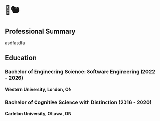 # 🌼🐿️
## Professional Summary
asdfasdfa
## Education
### Bachelor of Engineering Science: Software Engineering (2022 - 2026)
#### Western University, London, ON

### Bachelor of Cognitive Science with Distinction (2016 - 2020)
#### Carleton University, Ottawa, ON
